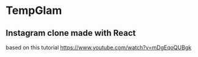 # TempGlam

## Instagram clone made with React

based on this tutorial https://www.youtube.com/watch?v=mDgEqoQUBgk
